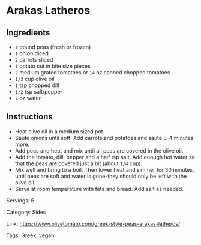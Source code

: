 # Arakas Latheros

## Ingredients

- `1` pound peas (fresh or frozen)
- `1` onion diced
- `2` carrots sliced
- `1` potato cut in bite size pieces
- `2` medium grated tomatoes or `14` oz canned chopped tomatoes
- `1/3` cup olive oil
- `1` tsp chopped dill
- `1/2` tsp salt/pepper
- `7` oz water

## Instructions

- Heat olive oil in a medium sized pot.
- Saute onions until soft. Add carrots and potatoes and saute 3-4 minutes more.
- Add peas and heat and mix until all peas are covered in the olive oil.
- Add the tomato, dill, pepper and a half tsp salt. Add enough hot water so that the peas are covered just a bit (about `1/4` cup).
- Mix well and bring to a boil. Then lower heat and simmer for 30 minutes, until peas are soft and water is gone-they should only be left with the olive oil.
- Serve at room temperature with feta and bread. Add salt as needed.

Servings: 6

Category: Sides

Link: https://www.olivetomato.com/greek-style-peas-arakas-latheros/

Tags: Greek, vegan


